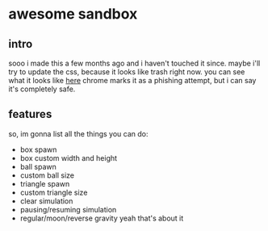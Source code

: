 # awesome sandbox
## intro
sooo i made this a few months ago and i haven't touched it since.
maybe i'll try to update the css, because it looks like trash right now.
you can see what it looks like [here](http:/alexzcode.github.io/awesomesandbox)
chrome marks it as a phishing attempt, but i can say it's completely safe.
## features
so, im gonna list all the things you can do:
- box spawn
- box custom width and height
- ball spawn
- custom ball size
- triangle spawn
- custom triangle size
- clear simulation
- pausing/resuming simulation
- regular/moon/reverse gravity
yeah that's about it
